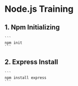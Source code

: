 # Node.js Training

## 1. Npm Initializing

    ```
    npm init
    ```

## 2. Express Install

    ```
    npm install express
    ```
